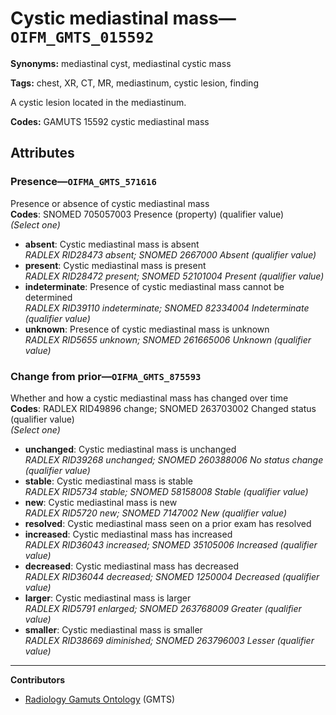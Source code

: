 # Cystic mediastinal mass—`OIFM_GMTS_015592`

**Synonyms:** mediastinal cyst, mediastinal cystic mass

**Tags:** chest, XR, CT, MR, mediastinum, cystic lesion, finding

A cystic lesion located in the mediastinum.

**Codes:** GAMUTS 15592 cystic mediastinal mass

## Attributes

### Presence—`OIFMA_GMTS_571616`

Presence or absence of cystic mediastinal mass  
**Codes**: SNOMED 705057003 Presence (property) (qualifier value)  
*(Select one)*

- **absent**: Cystic mediastinal mass is absent  
_RADLEX RID28473 absent; SNOMED 2667000 Absent (qualifier value)_
- **present**: Cystic mediastinal mass is present  
_RADLEX RID28472 present; SNOMED 52101004 Present (qualifier value)_
- **indeterminate**: Presence of cystic mediastinal mass cannot be determined  
_RADLEX RID39110 indeterminate; SNOMED 82334004 Indeterminate (qualifier value)_
- **unknown**: Presence of cystic mediastinal mass is unknown  
_RADLEX RID5655 unknown; SNOMED 261665006 Unknown (qualifier value)_

### Change from prior—`OIFMA_GMTS_875593`

Whether and how a cystic mediastinal mass has changed over time  
**Codes**: RADLEX RID49896 change; SNOMED 263703002 Changed status (qualifier value)  
*(Select one)*

- **unchanged**: Cystic mediastinal mass is unchanged  
_RADLEX RID39268 unchanged; SNOMED 260388006 No status change (qualifier value)_
- **stable**: Cystic mediastinal mass is stable  
_RADLEX RID5734 stable; SNOMED 58158008 Stable (qualifier value)_
- **new**: Cystic mediastinal mass is new  
_RADLEX RID5720 new; SNOMED 7147002 New (qualifier value)_
- **resolved**: Cystic mediastinal mass seen on a prior exam has resolved  
- **increased**: Cystic mediastinal mass has increased  
_RADLEX RID36043 increased; SNOMED 35105006 Increased (qualifier value)_
- **decreased**: Cystic mediastinal mass has decreased  
_RADLEX RID36044 decreased; SNOMED 1250004 Decreased (qualifier value)_
- **larger**: Cystic mediastinal mass is larger  
_RADLEX RID5791 enlarged; SNOMED 263768009 Greater (qualifier value)_
- **smaller**: Cystic mediastinal mass is smaller  
_RADLEX RID38669 diminished; SNOMED 263796003 Lesser (qualifier value)_

---

**Contributors**

- [Radiology Gamuts Ontology](https://gamuts.net/) (GMTS)